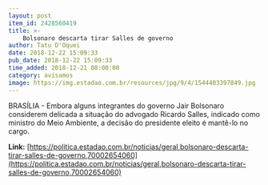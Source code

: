 ```yaml
---
layout: post
item_id: 2428560419
title: >-
    Bolsonaro descarta tirar Salles de governo
author: Tatu D'Oquei
date: 2018-12-22 15:09:33
pub_date: 2018-12-22 15:09:33
time_added: 2018-12-21 08:00:00
category: avisamos
image: https://img.estadao.com.br/resources/jpg/9/4/1544403397849.jpg
---
```


BRASÍLIA - Embora alguns integrantes do governo Jair Bolsonaro considerem delicada a situação do advogado Ricardo Salles, indicado como ministro do Meio Ambiente, a decisão do presidente eleito é mantê-lo no cargo.

**Link:** [https://politica.estadao.com.br/noticias/geral,bolsonaro-descarta-tirar-salles-de-governo,70002654060](https://politica.estadao.com.br/noticias/geral,bolsonaro-descarta-tirar-salles-de-governo,70002654060)

